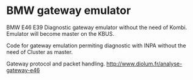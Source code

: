 # BMW gateway emulator
BMW E46 E39 Diagnostic gateway emulator without the need of Kombi. Emulator will become master on the KBUS.

Code for gateway emulation permiting diagnostic with INPA without the need of Cluster as master.

Gateway protocol and packet handling.
http://www.diolum.fr/analyse-gateway-e46
